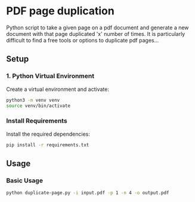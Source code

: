 # PDF page duplication

Python script to take a given page on a pdf document and generate a new document with that page duplicated 'x' number of times.
It is particularly difficult to find a free tools or options to duplicate pdf pages...

## Setup

### 1. Python Virtual Environment

Create a virtual environment and activate:

```bash
python3 -m venv venv
source venv/bin/activate
```

### Install Requirements

Install the required dependencies:

```bash
pip install -r requirements.txt
```

## Usage

### Basic Usage

```bash
python duplicate-page.py -i input.pdf -p 1 -n 4 -o output.pdf
```
